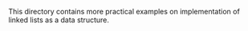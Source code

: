 This directory contains more practical examples on implementation of linked lists as a data structure.
